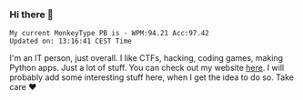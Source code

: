 ### Hi there 👋
<!-- PB START -->
```
My current MonkeyType PB is - WPM:94.21 Acc:97.42
Updated on: 13:16:41 CEST Time
```
<!-- PB END -->
I'm an IT person, just overall. I like CTFs, hacking, coding games, making Python apps. Just a lot of stuff.
You can check out my website [here](https://skill3472.github.io/).
I will probably add some interesting stuff here, when I get the idea to do so. Take care ❤️
